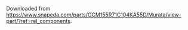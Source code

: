 Downloaded from https://www.snapeda.com/parts/GCM155R71C104KA55D/Murata/view-part/?ref=rel_components.
